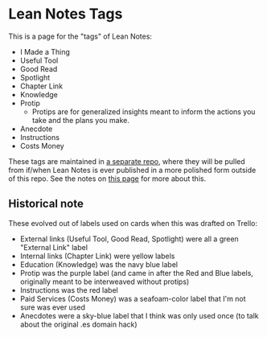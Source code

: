 # Lean Notes Tags

This is a page for the "tags" of Lean Notes:

- I Made a Thing
- Useful Tool
- Good Read
- Spotlight
- Chapter Link
- Knowledge
- Protip
  - Protips are for generalized insights meant to inform the actions you take and the plans you make.
- Anecdote
- Instructions
- Costs Money

These tags are maintained in [a separate repo][LN-tags], where they will be pulled from if/when Lean Notes is ever published in a more polished form outside of this repo. See the notes on [this page][mixed content] for more about this.

[LN-tags]: https://github.com/leannotes/leannotes-tags
[mixed content]: b2dade14-8a6c-4643-9fdb-2fc6b441016c.md

## Historical note

These evolved out of labels used on cards when this was drafted on Trello:

- External links (Useful Tool, Good Read, Spotlight) were all a green "External Link" label
- Internal links (Chapter Link) were yellow labels
- Education (Knowledge) was the navy blue label
- Protip was the purple label (and came in after the Red and Blue labels, originally meant to be interweaved without protips)
- Instructions was the red label
- Paid Services (Costs Money) was a seafoam-color label that I'm not sure was ever used
- Anecdotes were a sky-blue label that I think was only used once (to talk about the original .es domain hack)

